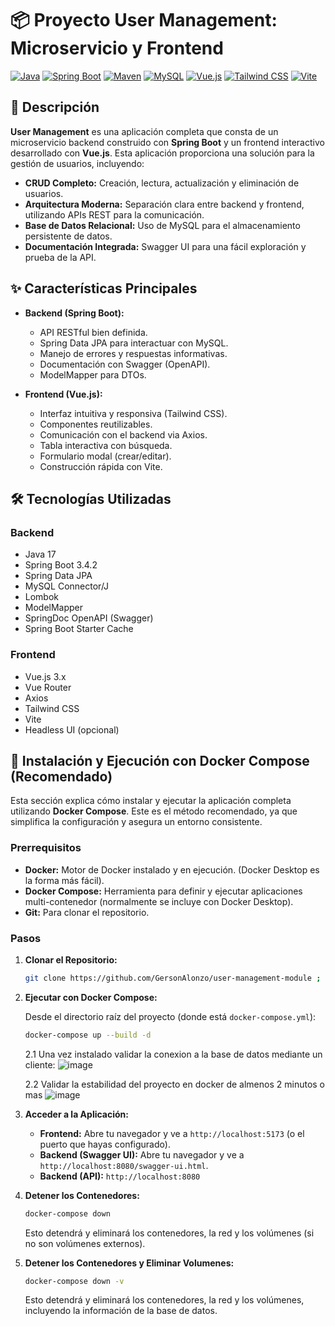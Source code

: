 # 📦 Proyecto User Management: Microservicio y Frontend

[![Java](https://img.shields.io/badge/Java-17-blue?style=for-the-badge&logo=java)](https://www.java.com/)
[![Spring Boot](https://img.shields.io/badge/Spring%20Boot-3.4.2-green?style=for-the-badge&logo=springboot)](https://spring.io/projects/spring-boot)
[![Maven](https://img.shields.io/badge/Maven-3.x-orange?style=for-the-badge&logo=apachemaven)](https://maven.apache.org/)
[![MySQL](https://img.shields.io/badge/MySQL-8.0-blue?style=for-the-badge&logo=mysql&logoColor=white)](https://www.mysql.com/)
[![Vue.js](https://img.shields.io/badge/Vue.js-3.x-green?style=for-the-badge&logo=vuedotjs)](https://vuejs.org/)
[![Tailwind CSS](https://img.shields.io/badge/Tailwind%20CSS-3.x-blue?style=for-the-badge&logo=tailwindcss)](https://tailwindcss.com/)
[![Vite](https://img.shields.io/badge/Vite-5.x-purple?style=for-the-badge&logo=vite)](https://vitejs.dev/)

## 📖 Descripción

**User Management** es una aplicación completa que consta de un microservicio backend construido con **Spring Boot** y un frontend interactivo desarrollado con **Vue.js**.  Esta aplicación proporciona una solución para la gestión de usuarios, incluyendo:

*   **CRUD Completo:** Creación, lectura, actualización y eliminación de usuarios.
*   **Arquitectura Moderna:** Separación clara entre backend y frontend, utilizando APIs REST para la comunicación.
*   **Base de Datos Relacional:** Uso de MySQL para el almacenamiento persistente de datos.
*   **Documentación Integrada:** Swagger UI para una fácil exploración y prueba de la API.

<div align="center">
  <!-- <img src="" alt="User Management Screenshot" width="600"> -->
</div>

## ✨ Características Principales

*   **Backend (Spring Boot):**
    *   API RESTful bien definida.
    *   Spring Data JPA para interactuar con MySQL.
    *   Manejo de errores y respuestas informativas.
    *   Documentación con Swagger (OpenAPI).
    *   ModelMapper para DTOs.

*   **Frontend (Vue.js):**
    *   Interfaz intuitiva y responsiva (Tailwind CSS).
    *   Componentes reutilizables.
    *   Comunicación con el backend via Axios.
    *   Tabla interactiva con búsqueda.
    *   Formulario modal (crear/editar).
    *   Construcción rápida con Vite.

## 🛠️ Tecnologías Utilizadas

### Backend

*   Java 17
*   Spring Boot 3.4.2
*   Spring Data JPA
*   MySQL Connector/J
*   Lombok
*   ModelMapper
*   SpringDoc OpenAPI (Swagger)
*   Spring Boot Starter Cache

### Frontend

*   Vue.js 3.x
*   Vue Router
*   Axios
*   Tailwind CSS
*   Vite
*   Headless UI (opcional)


## 🚀 Instalación y Ejecución con Docker Compose (Recomendado)

Esta sección explica cómo instalar y ejecutar la aplicación completa utilizando **Docker Compose**. Este es el método recomendado, ya que simplifica la configuración y asegura un entorno consistente.

### Prerrequisitos

*   **Docker:**  Motor de Docker instalado y en ejecución.  (Docker Desktop es la forma más fácil).
*   **Docker Compose:**  Herramienta para definir y ejecutar aplicaciones multi-contenedor (normalmente se incluye con Docker Desktop).
* **Git:** Para clonar el repositorio.

### Pasos

1.  **Clonar el Repositorio:**

    ```bash
    git clone https://github.com/GersonAlonzo/user-management-module ; cd ./user-management-module
    ```

2.  **Ejecutar con Docker Compose:**

    Desde el directorio raíz del proyecto (donde está `docker-compose.yml`):

    ```bash
    docker-compose up --build -d
    ```
    2.1 Una vez instalado validar la conexion a la base de datos mediante un cliente: 
    ![image](https://github.com/user-attachments/assets/42bf5deb-7b45-4f52-809a-e71325b78912)

    2.2 Validar la estabilidad del proyecto en docker de almenos 2 minutos o mas
    ![image](https://github.com/user-attachments/assets/432bf2ec-04c5-4e54-b2d8-10efd12e827b)



4.  **Acceder a la Aplicación:**

    *   **Frontend:** Abre tu navegador y ve a `http://localhost:5173` (o el puerto que hayas configurado).
    *   **Backend (Swagger UI):** Abre tu navegador y ve a `http://localhost:8080/swagger-ui.html`.
     *   **Backend (API):** `http://localhost:8080`

5.  **Detener los Contenedores:**

    ```bash
    docker-compose down
    ```

    Esto detendrá y eliminará los contenedores, la red y los volúmenes (si no son volúmenes externos).
    
6.  **Detener los Contenedores y Eliminar Volumenes:**

    ```bash
    docker-compose down -v
    ```

    Esto detendrá y eliminará los contenedores, la red y los volúmenes, incluyendo la información de la base de datos.
